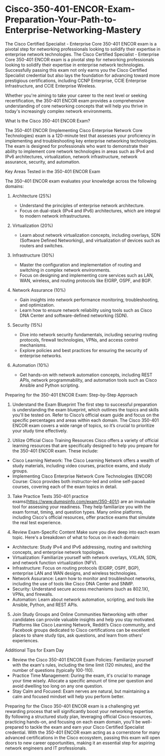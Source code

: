 # Cisco-350-401-ENCOR-Exam-Preparation-Your-Path-to-Enterprise-Networking-Mastery
The Cisco Certified Specialist - Enterprise Core 350-401 ENCOR exam is a pivotal step for networking professionals looking to solidify their expertise in enterprise network technologies.
The Cisco Certified Specialist - Enterprise Core 350-401 ENCOR exam is a pivotal step for networking professionals looking to solidify their expertise in enterprise network technologies. Successfully passing this exam not only earns you the Cisco Certified Specialist credential but also lays the foundation for advancing toward more prestigious certifications, including CCNP Enterprise, CCIE Enterprise Infrastructure, and CCIE Enterprise Wireless.

Whether you're aiming to take your career to the next level or seeking recertification, the 350-401 ENCOR exam provides a comprehensive understanding of core networking concepts that will help you thrive in today's increasingly complex network environments.

What Is the Cisco 350-401 ENCOR Exam?

The 350-401 ENCOR (Implementing Cisco Enterprise Network Core Technologies) exam is a 120-minute test that assesses your proficiency in implementing and troubleshooting key enterprise networking technologies. The exam is designed for professionals who want to demonstrate their ability to implement core network technologies in areas such as IPv4 and IPv6 architectures, virtualization, network infrastructure, network assurance, security, and automation.

Key Areas Tested in the 350-401 ENCOR Exam

The 350-401 ENCOR exam evaluates your knowledge across the following domains:

1. Architecture (25%)
   - Understand the principles of enterprise network architecture.
   - Focus on dual-stack (IPv4 and IPv6) architectures, which are integral to modern network infrastructures.

2. Virtualization (20%)
   - Learn about network virtualization concepts, including overlays, SDN (Software Defined Networking), and virtualization of devices such as routers and switches.

3. Infrastructure (30%)
   - Master the configuration and implementation of routing and switching in complex network environments.
   - Focus on designing and implementing core services such as LAN, WAN, wireless, and routing protocols like EIGRP, OSPF, and BGP.

4. Network Assurance (10%)
   - Gain insights into network performance monitoring, troubleshooting, and optimization.
   - Learn how to ensure network reliability using tools such as Cisco DNA Center and software-defined networking (SDN).

5. Security (15%)
   - Dive into network security fundamentals, including securing routing protocols, firewall technologies, VPNs, and access control mechanisms.
   - Explore policies and best practices for ensuring the security of enterprise networks.

6. Automation (10%)
   - Get hands-on with network automation concepts, including REST APIs, network programmability, and automation tools such as Cisco Ansible and Python scripting.

Preparing for the 350-401 ENCOR Exam: Step-by-Step Approach

1. Understand the Exam Blueprint
The first step to successful preparation is understanding the exam blueprint, which outlines the topics and skills you'll be tested on. Refer to Cisco’s official exam guide and focus on the specific percentages and areas within each domain. The Cisco 350-401 ENCOR exam covers a wide range of topics, so it’s crucial to prioritize your study time effectively.

2. Utilize Official Cisco Training Resources
Cisco offers a variety of official learning resources that are specifically designed to help you prepare for the 350-401 ENCOR exam. These include:

- Cisco Learning Network: The Cisco Learning Network offers a wealth of study materials, including video courses, practice exams, and study groups.
- Implementing Cisco Enterprise Network Core Technologies (ENCOR) Course: Cisco provides both instructor-led and online self-paced courses, covering each of the exam topics in detail.

3. Take Practice Tests
350-401 practice exams(https://www.dumpsinfo.com/exam/350-401/) are an invaluable tool for assessing your readiness. They help familiarize you with the exam format, timing, and question types. Many online platforms, including Cisco's official resources, offer practice exams that simulate the real test experience.

4. Review Exam-Specific Content
Make sure you dive deep into each exam topic. Here's a breakdown of what to focus on in each domain:

- Architecture: Study IPv4 and IPv6 addressing, routing and switching concepts, and enterprise network topologies.
- Virtualization: Familiarize yourself with network overlays, VXLAN, SDN, and network function virtualization (NFV).
- Infrastructure: Focus on routing protocols (EIGRP, OSPF, BGP), enterprise LAN and WAN designs, and wireless technologies.
- Network Assurance: Learn how to monitor and troubleshoot networks, including the use of tools like Cisco DNA Center and SNMP.
- Security: Understand secure access mechanisms (such as 802.1X), VPNs, and firewalls.
- Automation: Learn about network automation, scripting, and tools like Ansible, Python, and REST APIs.

5. Join Study Groups and Online Communities
Networking with other candidates can provide valuable insights and help you stay motivated. Platforms like Cisco Learning Network, Reddit’s Cisco community, and Facebook groups dedicated to Cisco certifications can be excellent places to share study tips, ask questions, and learn from others' experiences.

Additional Tips for Exam Day

- Review the Cisco 350-401 ENCOR Exam Policies: Familiarize yourself with the exam's rules, including the time limit (120 minutes), and the number of questions (typically 100-110).
- Practice Time Management: During the exam, it's crucial to manage your time wisely. Allocate a specific amount of time per question and avoid dwelling too long on any one question.
- Stay Calm and Focused: Exam nerves are natural, but maintaining a calm and focused mindset will help you perform better.

Preparing for the Cisco 350-401 ENCOR exam is a challenging yet rewarding process that will significantly boost your networking expertise. By following a structured study plan, leveraging official Cisco resources, practicing hands-on, and focusing on each exam domain, you'll be well-prepared to tackle the exam and earn your Cisco Certified Specialist credential. With the 350-401 ENCOR exam acting as a cornerstone for many advanced certifications in the Cisco ecosystem, passing this exam will open doors to new career opportunities, making it an essential step for aspiring network engineers and IT professionals.
